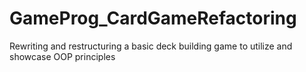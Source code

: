 # GameProg_CardGameRefactoring
 Rewriting and restructuring a basic deck building game to utilize and showcase OOP principles
